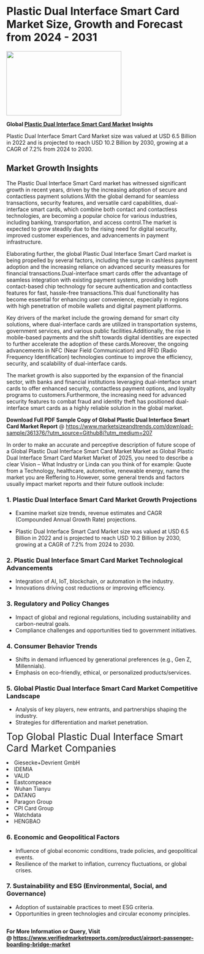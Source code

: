<H1>Plastic Dual Interface Smart Card Market Size, Growth and Forecast from 2024 - 2031</H1><img class="aligncenter size-medium wp-image-584254" src="https://thirdeyenews.in/wp-content/uploads/2024/09/Global-Market-Research-300x168.jpeg" alt="" width="300" height="168" /><p><strong>Global&nbsp;<a href="https://www.marketsizeandtrends.com/download-sample/361376/?utm_source=Github8j?utm_medium=207">Plastic Dual Interface Smart Card Market</a> Insights</strong></p><p>Plastic Dual Interface Smart Card Market size was valued at USD 6.5 Billion in 2022 and is projected to reach USD 10.2 Billion by 2030, growing at a CAGR of 7.2% from 2024 to 2030.</p><p><h2>Market Growth Insights</h2> <p>The Plastic Dual Interface Smart Card market has witnessed significant growth in recent years, driven by the increasing adoption of secure and contactless payment solutions.With the global demand for seamless transactions, security features, and versatile card capabilities, dual-interface smart cards, which combine both contact and contactless technologies, are becoming a popular choice for various industries, including banking, transportation, and access control.The market is expected to grow steadily due to the rising need for digital security, improved customer experiences, and advancements in payment infrastructure.</p> <p>Elaborating further, the global Plastic Dual Interface Smart Card market is being propelled by several factors, including the surge in cashless payment adoption and the increasing reliance on advanced security measures for financial transactions.Dual-interface smart cards offer the advantage of seamless integration with existing payment systems, providing both contact-based chip technology for secure authentication and contactless features for fast, hassle-free transactions.This dual functionality has become essential for enhancing user convenience, especially in regions with high penetration of mobile wallets and digital payment platforms.</p> <p>Key drivers of the market include the growing demand for smart city solutions, where dual-interface cards are utilized in transportation systems, government services, and various public facilities.Additionally, the rise in mobile-based payments and the shift towards digital identities are expected to further accelerate the adoption of these cards.Moreover, the ongoing advancements in NFC (Near Field Communication) and RFID (Radio Frequency Identification) technologies continue to improve the efficiency, security, and scalability of dual-interface cards.</p> <p>The market growth is also supported by the expansion of the financial sector, with banks and financial institutions leveraging dual-interface smart cards to offer enhanced security, contactless payment options, and loyalty programs to customers.Furthermore, the increasing need for advanced security features to combat fraud and identity theft has positioned dual-interface smart cards as a highly reliable solution in the global market.</p> <p><span class=""><strong>Download Full PDF Sample Copy of Global Plastic Dual Interface Smart Card Market Report</strong> @ <a href="https://www.marketsizeandtrends.com/download-sample/361376/?utm_source=Github8j?utm_medium=207" target="_blank">https://www.marketsizeandtrends.com/download-sample/361376/?utm_source=Github8j?utm_medium=207</a></span></p><p>In order to make an accurate and perceptive description of future scope of a Global&nbsp;Plastic Dual Interface Smart Card Market Market as Global&nbsp;Plastic Dual Interface Smart Card Market Market of 2025, you need to describe a clear Vision &ndash; What Industry or Linda can you think of for example: Quote from a Technology, healthcare, automotive, renewable energy, name the market you are Reffering to.However, some general trends and factors usually impact market reports and their future outlook include:</p><h3>1.&nbsp;<strong>Plastic Dual Interface Smart Card Market Growth Projections</strong></h3><ul><li>Examine market size trends, revenue estimates and CAGR (Compounded Annual Growth Rate) projections.</li><li><p>Plastic Dual Interface Smart Card Market size was valued at USD 6.5 Billion in 2022 and is projected to reach USD 10.2 Billion by 2030, growing at a CAGR of 7.2% from 2024 to 2030.</p></li></ul><h3>2.&nbsp;<strong>Plastic Dual Interface Smart Card Market Technological Advancements</strong></h3><ul><li>Integration of AI, IoT, blockchain, or automation in the industry.</li><li>Innovations driving cost reductions or improving efficiency.</li></ul><h3>3.&nbsp;<strong>Regulatory and Policy Changes</strong></h3><ul><li>Impact of global and regional regulations, including sustainability and carbon-neutral goals.</li><li>Compliance challenges and opportunities tied to government initiatives.</li></ul><h3>4.&nbsp;<strong>Consumer Behavior Trends</strong></h3><ul><li>Shifts in demand influenced by generational preferences (e.g., Gen Z, Millennials).</li><li>Emphasis on eco-friendly, ethical, or personalized products/services.</li></ul><h3>5.&nbsp;<strong>Global Plastic Dual Interface Smart Card Market Competitive Landscape</strong></h3><ul><li>Analysis of key players, new entrants, and partnerships shaping the industry.</li><li>Strategies for differentiation and market penetration.</li></ul><p data-pm-slice="1 1 []"><span style="color: inherit; font-family: inherit; font-size: 25px;">Top Global Plastic Dual Interface Smart Card Market Companies</span></p><div class="" data-test-id=""><p><li>Giesecke+Devrient GmbH</li><li> IDEMIA</li><li> VALID</li><li> Eastcompeace</li><li> Wuhan Tianyu</li><li> DATANG</li><li> Paragon Group</li><li> CPI Card Group</li><li> Watchdata</li><li> HENGBAO</li></p></div><h3>6.&nbsp;<strong>Economic and Geopolitical Factors</strong></h3><ul><li>Influence of global economic conditions, trade policies, and geopolitical events.</li><li>Resilience of the market to inflation, currency fluctuations, or global crises.</li></ul><h3>7.&nbsp;<strong>Sustainability and ESG (Environmental, Social, and Governance)</strong></h3><ul><li>Adoption of sustainable practices to meet ESG criteria.</li><li>Opportunities in green technologies and circular economy principles.</li></ul><h2><strong style="font-size: 14px;">For More Information or Query, Visit @&nbsp;</strong><a style="background-color: #ffffff; font-size: 14px;" href="https://www.marketsizeandtrends.com/report/plastic-dual-interface-smart-card-market/" target="_blank">https://www.verifiedmarketreports.com/product/airport-passenger-boarding-bridge-market</a></h2>